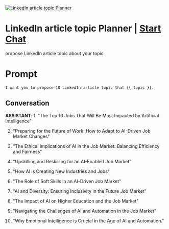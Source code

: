 
[![LinkedIn article topic Planner](https://flow-prompt-covers.s3.us-west-1.amazonaws.com/icon/vintage/vint_7.png)](https://gptcall.net/chat.html?data=%7B%22contact%22%3A%7B%22id%22%3A%22InAjWyHSa9Y2oYEk0HK6k%22%2C%22flow%22%3Atrue%7D%7D)
# LinkedIn article topic Planner | [Start Chat](https://gptcall.net/chat.html?data=%7B%22contact%22%3A%7B%22id%22%3A%22InAjWyHSa9Y2oYEk0HK6k%22%2C%22flow%22%3Atrue%7D%7D)
propose LinkedIn article topic about your topic

# Prompt

```
I want you to propose 10 LinkedIn article topic that {{ topic }}.

```

## Conversation

**ASSISTANT**: 1. "The Top 10 Jobs That Will Be Most Impacted by Artificial Intelligence"

2. "Preparing for the Future of Work: How to Adapt to AI-Driven Job Market Changes"

3. "The Ethical Implications of AI in the Job Market: Balancing Efficiency and Fairness"

4. "Upskilling and Reskilling for an AI-Enabled Job Market"

5. "How AI is Creating New Industries and Jobs"

6. "The Role of Soft Skills in an AI-Driven Job Market"

7. "AI and Diversity: Ensuring Inclusivity in the Future Job Market"

8. "The Impact of AI on Higher Education and the Job Market"

9. "Navigating the Challenges of AI and Automation in the Job Market"

10. "Why Emotional Intelligence is Crucial in the Age of AI and Automation."


